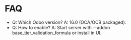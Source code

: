 # FAQ

- Q: Which Odoo version? A: 16.0 (OCA/OCB packaged).
- Q: How to enable? A: Start server with --addon base_tier_validation_formula or install in UI.
